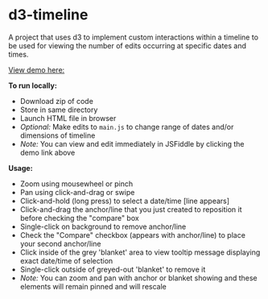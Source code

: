 # d3-timeline
A project that uses d3 to implement custom interactions within a timeline to be used for viewing the number of edits occurring at specific dates and times. 

[View demo here:](https://jsfiddle.net/mimirave/bnaf9cyh/511/)

<strong>To run locally:</strong>
* Download zip of code
* Store in same directory
* Launch HTML file in browser
* _Optional:_ Make edits to <code>main.js</code> to change range of dates and/or dimensions of timeline
* _Note:_ You can view and edit immediately in JSFiddle by clicking the demo link above

<strong>Usage:</strong>
* Zoom using mousewheel or pinch
* Pan using click-and-drag or swipe
* Click-and-hold (long press) to select a date/time [line appears]
* Click-and-drag the anchor/line that you just created to reposition it before checking the "compare" box
* Single-click on background to remove anchor/line
* Check the "Compare" checkbox (appears with anchor/line) to place your second anchor/line
* Click inside of the grey 'blanket' area to view tooltip message displaying exact date/time of selection
* Single-click outside of greyed-out 'blanket' to remove it
* _Note:_ You can zoom and pan with anchor or blanket showing and these elements will remain pinned and will rescale
